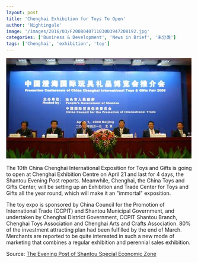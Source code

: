 ```yaml
---
layout: post
title: 'Chenghai Exhibition for Toys To Open'
author: 'Nightingale'
image: '/images/2016/03/F200804071103003947208192.jpg'
categories: ['Business & Development', 'News in Brief', '未分类']
tags: ['Chenghai', 'exhibition', 'toy']
---
```


[![photo from finance.people.com.cn](/images/2016/03/F200804071103003947208192.jpg)](http://finance.people.com.cn/GB/67723/67744/7087812.html)

The 10th China Chenghai International Exposition for Toys and Gifts is going to open at Chenghai Exhibition Centre on April 21 and last for 4 days, the Shantou Evening Post reports. Meanwhile, Chenghai, the China Toys and Gifts Center, will be setting up an Exhibition and Trade Center for Toys and Gifts all the year round, which will make it an "immortal" exposition.

The toy expo is sponsored by China Council for the Promotion of International Trade (CCPIT) and Shantou Municipal Government, and undertaken by Chenghai District Government, CCPIT Shantou Branch, Chenghai Toys Association and Chenghai Arts and Crafts Association. 80% of the investment attracting plan had been fulfilled by the end of March. Merchants are reported to be quite interested in such a new mode of marketing that combines a regular exhibition and perennial sales exhibition.

Source: [The Evening Post of Shantou Special Economic Zone](http://www.dahuawang.com/localnews/showlocal.asp?no=102185 'The Evening Post of Shantou Special Economic Zone')
